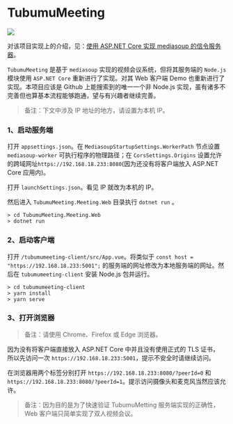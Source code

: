 # TubumuMeeting

![](http://blog.tubumu.com/postimages/mediasoup-01/004.jpg)

对该项目实现上的介绍，见：[使用 ASP.NET Core 实现 mediasoup 的信令服务器](https://blog.tubumu.com/2020/05/05/mediasoup-01/)。

`TubumuMeeting` 是基于 `mediasoup` 实现的视频会议系统，但将其服务端的 `Node.js` 模块使用 `ASP.NET Core` 重新进行了实现。对其 Web 客户端 Demo 也重新进行了实现。本项目应该是 Github 上能搜索到的唯一一个非 Node.js 实现，虽有诸多不完善但也算基本流程能够跑通，望与有兴趣者继续完善。

> 备注：下文中涉及 IP 地址的地方，请设置为本机 IP。

### 1、启动服务端

打开 `appsettings.json`。在 `MediasoupStartupSettings.WorkerPath` 节点设置 `mediasoup-worker` 可执行程序的物理路径；在 `CorsSettings.Origins` 设置允许的跨域网址`https://192.168.18.233:8080`(因为还没有将客户端放入 ASP.NET Core 应用内)。

打开 `launchSettings.json`。看见 IP 就改为本机的 IP。

然后进入 `TubumuMeeting.Meeting.Web` 目录执行 `dotnet run` 。

```
> cd TubumuMeeting.Meeting.Web
> dotnet run
```

### 2、启动客户端

打开 `/tubumumeeting-client/src/App.vue`。将类似于 `const host = "https://192.168.18.233:5001";` 的服务端的网址修改为本地服务端的网址。然后在 `tubumumeeting-client` 安装 Node.js 包并运行。

```
> cd tubumumeeting-client
> yarn install
> yarn serve
```

### 3、打开浏览器

>备注：请使用 Chrome、Firefox 或 Edge 浏览器。

因为没有将客户端直接放入 ASP.NET Core 中并且没有使用正式的 TLS 证书， 所以先访问一次 `https://192.168.18.233:5001`，提示不安全时请继续访问。

在浏览器用两个标签分别打开 `https://192.168.18.233:8080/?peerId=0` 和 `https://192.168.18.233:8080/?peerId=1`。提示访问摄像头和麦克风当然应该允许。

> 备注：因为目的是为了快速验证 TubumuMetting 服务端实现的正确性，Web 客户端只简单实现了双人视频会议。


